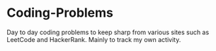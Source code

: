 # Coding-Problems
Day to day coding problems to keep sharp from various sites such as LeetCode and HackerRank. Mainly to track my own activity.
